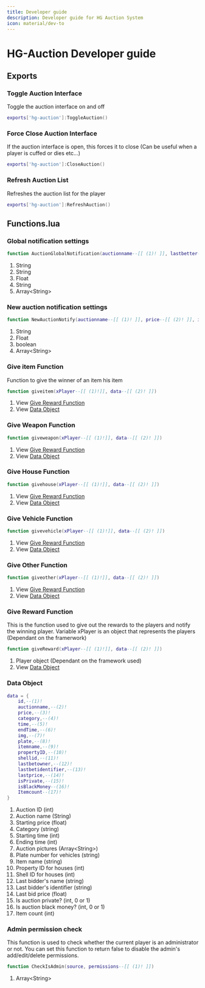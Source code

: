 ```yaml
---
title: Developer guide
description: Developer guide for HG Auction System
icon: material/dev-to
---
```

# HG-Auction Developer guide

## Exports

### Toggle Auction Interface
Toggle the auction interface on and off
```lua
exports['hg-auction']:ToggleAuction()
```

### Force Close Auction Interface
If the auction interface is open, this forces it to close (Can be useful when a player is cuffed or dies etc...)
```lua
exports['hg-auction']:CloseAuction()
```

### Refresh Auction List
Refreshes the auction list for the player
```lua
exports['hg-auction']:RefreshAuction()
```

## Functions.lua

### Global notification settings

```lua
function AuctionGlobalNotification(auctionname--[[ (1)! ]], lastbetter--[[ (2)! ]], lastprice--[[ (3)! ]], identifier --[[ (4)! ]], img--[[ (5)! ]]) 
```

1. String
2. String
3. Float
4. String
5. Array<String\>


### New auction notification settings
```lua
function NewAuctionNotify(auctionname--[[ (1)! ]], price--[[ (2)! ]], isPrivate--[[ (3)! ]], img--[[ (4)! ]])
```

1. String
2. Float
3. boolean
4. Array<String\>

### Give item Function
Function to give the winner of an item his item
```lua
function giveitem(xPlayer--[[ (1)!]], data--[[ (2)! ]])
```

1. View [Give Reward Function](#give-reward-function)
2. View [Data Object](#data-object)

### Give Weapon Function
```lua
function giveweapon(xPlayer--[[ (1)!]], data--[[ (2)! ]])
```

1. View [Give Reward Function](#give-reward-function)
2. View [Data Object](#data-object)

### Give House Function
```lua
function givehouse(xPlayer--[[ (1)!]], data--[[ (2)! ]])
```

1. View [Give Reward Function](#give-reward-function)
2. View [Data Object](#data-object)

### Give Vehicle Function
```lua
function givevehicle(xPlayer--[[ (1)!]], data--[[ (2)! ]])
```

1. View [Give Reward Function](#give-reward-function)
2. View [Data Object](#data-object)

### Give Other Function
```lua
function giveother(xPlayer--[[ (1)!]], data--[[ (2)! ]])
```

1. View [Give Reward Function](#give-reward-function)
2. View [Data Object](#data-object)


### Give Reward Function
This is the function used to give out the rewards to the players and notify the winning player. Variable xPlayer is an object that represents the players (Dependant on the framerwork) 
```lua
function giveReward(xPlayer--[[ (1)!]], data--[[ (2)! ]])
```

1. Player object (Dependant on the framework used)
2. View [Data Object](#data-object)

### Data Object
```lua
data = {
    id,--(1)!
    auctionname,--(2)!
    price,--(3)!
    category,--(4)!
    time,--(5)!
    endTime,--(6)!
    img,--(7)!
    plate,--(8)!
    itemname,--(9)!
    propertyID,--(10)!
    shellid,--(11)!
    lastbetowner,--(12)!
    lastbetidentifier,--(13)!
    lastprice,--(14)!
    isPrivate,--(15)!
    isBlackMoney--(16)!
    Itemcount--(17)!
}
```

1. Auction ID (int)
2. Auction name (String)
3. Starting price (float)
4. Category (string)
5. Starting time (int)
6. Ending time (int)
7. Auction pictures (Array<String\>)
8. Plate number for vehicles (string)
9. Item name (string)
10. Property ID for houses (int)
11. Shell ID for houses (int)
12. Last bidder's name (string)
13. Last bidder's identifier (string)
14. Last bid price (float)
15. Is auction private? (int, 0 or 1)
16. Is auction black money? (int, 0 or 1)
17. Item count (int)

### Admin permission check
This function is used to check whether the current player is an administrator or not. You can set this function to return false to disable the admin's add/edit/delete permissions.
```lua
function CheckIsAdmin(source, permissions--[[ (1)! ]])
```

1. Array<String\>